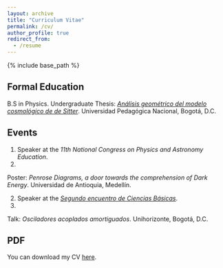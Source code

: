 ```yaml
---
layout: archive
title: "Curriculum Vitae"
permalink: /cv/
author_profile: true
redirect_from:
  - /resume
---
```


{% include base_path %}

Formal Education
------
B.S in Physics.
Undergraduate Thesis: [<i>Análisis geométrico del modelo cosmológico de de Sitter</i>](/publication/2022-11-01).
Universidad Pedagógica Nacional, Bogotá, D.C.

Events
------
1. Speaker at the <i>11th National Congress on Physics and Astronomy Education</i>.
2022.
Poster: <i>Penrose Diagrams, a door towards the comprehension of Dark Energy</i>.
Universidad de Antioquia, Medellín.

2. Speaker at the [<i>Segundo encuentro de Ciencias Básicas</i>](chrome-extension://efaidnbmnnnibpcajpcglclefindmkaj/https://unihorizonte.edu.co/wp-content/uploads/2022/11/Prueba1-Revista-Teckne-1-2017-Final-1_compressed.pdf).
2017.
Talk: <i>Osciladores acoplados amortiguados</i>.
Unihorizonte, Bogotá, D.C.

PDF
------
You can download my CV [here](/files/CV.pdf).